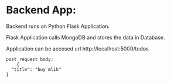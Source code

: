 # Backend App:

Backend runs on Python Flask Application. 

Flask Application calls MongoDB and stores the data in Database. 

Application can be accesed url http://localhost:5000/todos 

```
post request body:
    {
  "title": "buy mlik"
}
```